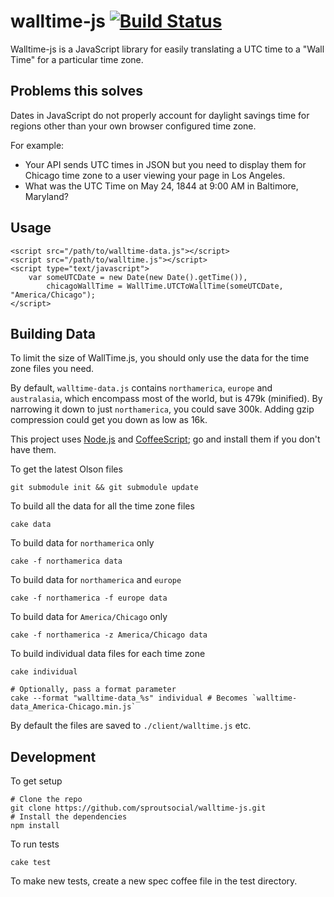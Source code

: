 walltime-js [![Build Status](https://secure.travis-ci.org/sproutsocial/walltime-js.png)](http://travis-ci.org/sproutsocial/walltime-js)
===========

Walltime-js is a JavaScript library for easily translating a UTC time to a "Wall Time" for a particular time zone.

## Problems this solves

Dates in JavaScript do not properly account for daylight savings time for regions other than your own browser configured time zone.

For example:

- Your API sends UTC times in JSON but you need to display them for Chicago time zone to a user viewing your page in Los Angeles.
- What was the UTC Time on May 24, 1844 at 9:00 AM in Baltimore, Maryland?

## Usage

    <script src="/path/to/walltime-data.js"></script>
    <script src="/path/to/walltime.js"></script>
    <script type="text/javascript">
        var someUTCDate = new Date(new Date().getTime()),
            chicagoWallTime = WallTime.UTCToWallTime(someUTCDate, "America/Chicago");
    </script>

## Building Data

To limit the size of WallTime.js, you should only use the data for the time zone files you need.  

By default, `walltime-data.js` contains `northamerica`, `europe` and `australasia`, which encompass most of the world, but is 479k (minified).  By narrowing it down to just `northamerica`, you could save 300k. Adding gzip compression could get you down as low as 16k.

This project uses [Node.js](http://nodejs.org) and [CoffeeScript](http://coffeescript.org); go and install them if you don't have them.

To get the latest Olson files

    git submodule init && git submodule update

To build all the data for all the time zone files

    cake data

To build data for `northamerica` only

    cake -f northamerica data

To build data for `northamerica` and `europe`

    cake -f northamerica -f europe data

To build data for `America/Chicago` only

    cake -f northamerica -z America/Chicago data

To build individual data files for each time zone

    cake individual
    
    # Optionally, pass a format parameter
    cake --format "walltime-data_%s" individual # Becomes `walltime-data_America-Chicago.min.js`

By default the files are saved to `./client/walltime.js` etc.

## Development

To get setup

    # Clone the repo
    git clone https://github.com/sproutsocial/walltime-js.git
    # Install the dependencies
    npm install

To run tests

    cake test

To make new tests, create a new spec coffee file in the test directory.
